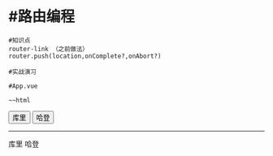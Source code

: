 #路由编程
=============
    #知识点
    router-link （之前做法）
    router.push(location,onComplete?,onAbort?)

    #实战演习

    #App.vue

    ~~html

   <templete>
        <button @click='btnClcik(1)'>库里</button>
           <button @click='btnClcik(2)'>哈登</button>
           <hr/>
           <router-link :to="{name:'player',params:{uid:1}}">库里</router-link>
           <router-link :to="{path:'/player/2/stats'}">哈登</router-link>
   </template>

   <script>
    methods:{
         btnClick:function(uid){
              //写法
             this.$router.push({path:`/player/${uid}`});
             // this.$router.push({path:`/player/${uid}/stats`});
             // this.$router.push({name:'player',params:{uid:uid}});
             // this.$router.push({path:'/player',query:{uid:uid}});
             // this.$router.go(-1);
         }
    }
   </script>